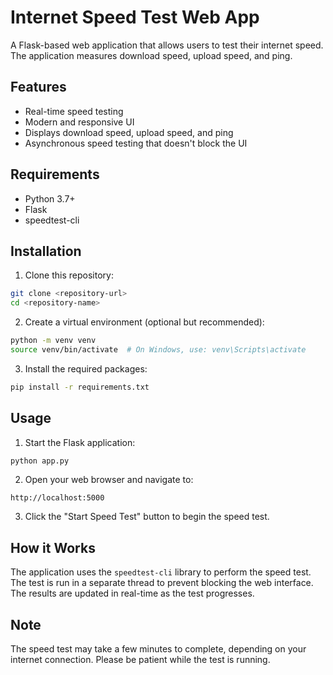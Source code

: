 # Internet Speed Test Web App

A Flask-based web application that allows users to test their internet speed. The application measures download speed, upload speed, and ping.

## Features

- Real-time speed testing
- Modern and responsive UI
- Displays download speed, upload speed, and ping
- Asynchronous speed testing that doesn't block the UI

## Requirements

- Python 3.7+
- Flask
- speedtest-cli

## Installation

1. Clone this repository:
```bash
git clone <repository-url>
cd <repository-name>
```

2. Create a virtual environment (optional but recommended):
```bash
python -m venv venv
source venv/bin/activate  # On Windows, use: venv\Scripts\activate
```

3. Install the required packages:
```bash
pip install -r requirements.txt
```

## Usage

1. Start the Flask application:
```bash
python app.py
```

2. Open your web browser and navigate to:
```
http://localhost:5000
```

3. Click the "Start Speed Test" button to begin the speed test.

## How it Works

The application uses the `speedtest-cli` library to perform the speed test. The test is run in a separate thread to prevent blocking the web interface. The results are updated in real-time as the test progresses.

## Note

The speed test may take a few minutes to complete, depending on your internet connection. Please be patient while the test is running. 
